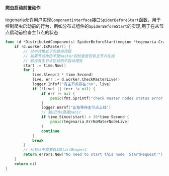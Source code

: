 #### 爬虫启动前置动作

tegenaria允许用户实现```ComponentInterface```接口```SpiderBeforeStart```函数，用于控制爬虫启动前的行为，例如分布式组件的```SpiderBeforeStart```的实现,用于在从节点启动前检查主节点的状态

```go
func (d *DistributedComponents) SpiderBeforeStart(engine *tegenaria.CrawlEngine, spider tegenaria.SpiderInterface) error {
	if !d.worker.IsMaster() {
		// 分布式模式下的启动流程
		// 如果节点角色不是master则检查是否有主节点在线
		// 若没有主节点在线则不启动爬虫
		start := time.Now()
		for {
			time.Sleep(3 * time.Second)
			live, err := d.worker.CheckMasterLive()
			logger.Infof("有主节点存在:%v", live)
			if (!live) || (err != nil) {
				if err != nil {
					panic(fmt.Sprintf("check master nodes status error %s", err.Error()))
				}
				logger.Warnf("正在等待主节点上线")
				// 超过30s直接panic
				if time.Since(start) > 30*time.Second {
					panic(tegenaria.ErrNoMaterNodeLive)
				}
				continue
			}
			break
		}
		// 从节点不需要启动StartRequest
		return errors.New("No need to start this node 'StartRequest'")
	}
	return nil
}
```